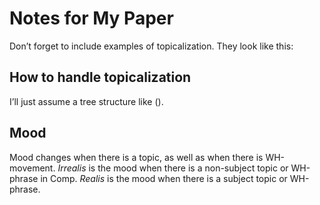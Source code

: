 # Notes for My Paper

Don’t forget to include examples of topicalization.
They look like this:

## How to handle topicalization

I’ll just assume a tree structure like ().

## Mood

Mood changes when there is a topic, as well as when
there is WH-movement. *Irrealis* is the mood when
there is a non-subject topic or WH-phrase in Comp.
*Realis* is the mood when there is a subject topic
or WH-phrase.